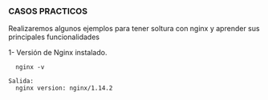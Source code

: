 ### CASOS PRACTICOS

Realizaremos algunos ejemplos para tener soltura con nginx y aprender sus principales funcionalidades

1- Versión de Nginx instalado.
  ```Entrada:
    nginx -v
      
  Salida:
    nginx version: nginx/1.14.2
  ```

```
